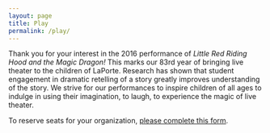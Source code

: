 ```yaml
---
layout: page
title: Play
permalink: /play/
---
```


Thank you for your interest in the 2016 performance of _Little Red Riding Hood and the Magic Dragon!_ This marks our 83rd year of bringing live theater to the children of LaPorte. Research has shown that student engagement in dramatic retelling of a story greatly improves understanding of the story. We strive for our performances to inspire children of all ages to indulge in using their imagination, to laugh, to experience the magic of live theater.

To reserve seats for your organization, [please complete this form](http://goo.gl/forms/NVwuEiQXUn).